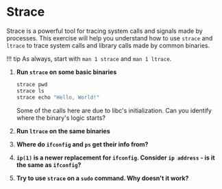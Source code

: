 # Strace

Strace is a powerful tool for tracing system calls and signals made by processes.
This exercise will help you understand how to use `strace` and `ltrace` to trace system calls and library calls made by common binaries.

!!! tip
      As always, start with `man 1 strace` and `man 1 ltrace`.

1. **Run `strace` on some basic binaries**
   ```sh
   strace pwd
   strace ls
   strace echo "Hello, World!"
   ```
   Some of the calls here are due to libc's initialization.
   Can you identify where the binary's logic starts?

2. **Run `ltrace` on the same binaries**

3. **Where do `ifconfig` and `ps` get their info from?**

4. **`ip(1)` is a newer replacement for `ifconfig`. Consider `ip address` - is it the same as `ifconfig`?**

5. **Try to use `strace` on a `sudo` command. Why doesn't it work?**
